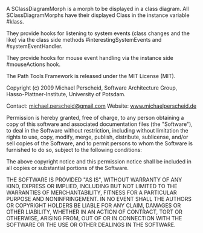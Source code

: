 A SClassDiagramMorph is a morph to be displayed in a class diagram. All SClassDiagramMorphs have their displayed Class in the instance variable #klass.

They provide hooks for listening to system events (class changes and the like) via the class side methods #interestingSystemEvents and #systemEventHandler.

They provide hooks for mouse event handling via the instance side #mouseActions hook.



The Path Tools Framework is released under the MIT License (MIT).

Copyright (c) 2009 Michael Perscheid, Software Architecture Group, 
Hasso-Plattner-Institute, University of Potsdam.

Contact: michael.perscheid@gmail.com
Website: www.michaelperscheid.de

Permission is hereby granted, free of charge, to any person obtaining a copy
of this software and associated documentation files (the "Software"), to deal
in the Software without restriction, including without limitation the rights
to use, copy, modify, merge, publish, distribute, sublicense, and/or sell
copies of the Software, and to permit persons to whom the Software is
furnished to do so, subject to the following conditions:

The above copyright notice and this permission notice shall be included in
all copies or substantial portions of the Software.

THE SOFTWARE IS PROVIDED "AS IS", WITHOUT WARRANTY OF ANY KIND, EXPRESS OR
IMPLIED, INCLUDING BUT NOT LIMITED TO THE WARRANTIES OF MERCHANTABILITY,
FITNESS FOR A PARTICULAR PURPOSE AND NONINFRINGEMENT. IN NO EVENT SHALL THE
AUTHORS OR COPYRIGHT HOLDERS BE LIABLE FOR ANY CLAIM, DAMAGES OR OTHER
LIABILITY, WHETHER IN AN ACTION OF CONTRACT, TORT OR OTHERWISE, ARISING FROM,
OUT OF OR IN CONNECTION WITH THE SOFTWARE OR THE USE OR OTHER DEALINGS IN
THE SOFTWARE.